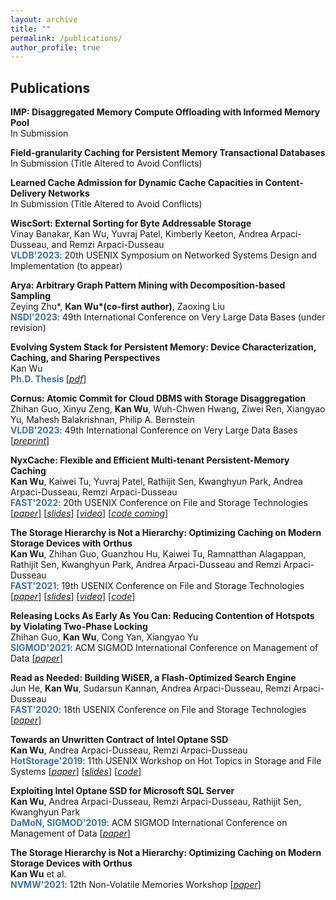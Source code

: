 ```yaml
---
layout: archive
title: ""
permalink: /publications/
author_profile: true
---
```


<!-- {% if author.googlescholar %}
  You can also find my articles on <u><a href="{{author.googlescholar}}">my Google Scholar profile</a>.</u>
{% endif %}

{% include base_path %}

{% for post in site.publications reversed %}
  {% include archive-single.html %}
{% endfor %} -->

## Publications 

<b> IMP: Disaggregated Memory Compute Offloading with Informed Memory Pool</b> 
<br> In Submission

<b> Field-granularity Caching for Persistent Memory Transactional Databases</b> 
<br> In Submission (Title Altered to Avoid Conflicts)

<b> Learned Cache Admission for Dynamic Cache Capacities in Content-Delivery Networks</b> 
<br> In Submission (Title Altered to Avoid Conflicts)

<b> WiscSort: External Sorting for Byte Addressable Storage </b> 
<br> Vinay Banakar, Kan Wu, Yuvraj Patel, Kimberly Keeton, Andrea Arpaci-Dusseau, and Remzi Arpaci-Dusseau
<br><b style="color:rgb(64, 115, 158)">VLDB'2023</b>: 20th USENIX Symposium on Networked Systems Design and Implementation (to appear)

<b> Arya: Arbitrary Graph Pattern Mining with Decomposition-based Sampling </b> 
<br> Zeying Zhu\*, **Kan Wu\*(co-first author)**, Zaoxing Liu 
<br><b style="color:rgb(64, 115, 158)">NSDI'2023</b>: 49th International Conference on Very Large Data Bases (under revision)

<b> Evolving System Stack for Persistent Memory: Device Characterization, Caching, and Sharing Perspectives</b> 
<br> Kan Wu
<br><b style="color:rgb(64, 115, 158)">Ph.D. Thesis </b> <a href="https://sherlockwu.github.io/files/kan_thesis_final_draft.pdf">[*pdf*]</a> 

<b> Cornus: Atomic Commit for Cloud DBMS with Storage Disaggregation </b> 
<br> Zhihan Guo, Xinyu Zeng, **Kan Wu**, Wuh-Chwen Hwang, Ziwei Ren, Xiangyao Yu, Mahesh Balakrishnan, Philip A. Bernstein 
<br><b style="color:rgb(64, 115, 158)">VLDB'2023</b>: 49th International Conference on Very Large Data Bases <a href="https://arxiv.org/pdf/2102.10185.pdf">[*preprint*]</a> 

<b> NyxCache: Flexible and Efficient Multi-tenant Persistent-Memory Caching  </b> 
<br> **Kan Wu**, Kaiwei Tu, Yuvraj Patel, Rathijit Sen, Kwanghyun Park, Andrea Arpaci-Dusseau, Remzi Arpaci-Dusseau 
<br><b style="color:rgb(64, 115, 158)">FAST'2022</b>: 20th USENIX Conference on File and Storage Technologies <a href="https://www.usenix.org/system/files/fast22-wu.pdf">[*paper*]</a> <a href="https://www.usenix.org/system/files/fast22_slides_wu.pdf">[*slides*]</a> <a href="https://www.usenix.org/conference/fast22/presentation/wu">[*video*]</a> <a href="">[*code coming*]</a>

<b> The Storage Hierarchy is Not a Hierarchy: Optimizing Caching on Modern Storage Devices with Orthus</b>
<br>**Kan Wu**, Zhihan Guo, Guanzhou Hu, Kaiwei Tu, Ramnatthan Alagappan, Rathijit Sen, Kwanghyun Park, Andrea Arpaci-Dusseau and Remzi Arpaci-Dusseau 
<br><b style="color:rgb(64, 115, 158)">FAST'2021</b>: 19th USENIX Conference on File and Storage Technologies <a href="https://www.usenix.org/system/files/fast21-wu-kan.pdf">[*paper*]</a> <a href="https://research.cs.wisc.edu/adsl/Publications/fast21-kan-slides.pdf">[*slides*]</a> <a href="https://research.cs.wisc.edu/adsl/Publications/fast21-kan-video.mp4">[*video*]</a> <a href="https://github.com/josehu07/open-cas-linux-mf">[*code*]</a>

<b> Releasing Locks As Early As You Can: Reducing Contention of Hotspots by Violating Two-Phase Locking</b> 
<br> Zhihan Guo, **Kan Wu**, Cong Yan, Xiangyao Yu 
<br><b style="color:rgb(64, 115, 158)">SIGMOD'2021</b>: ACM SIGMOD International Conference on Management of Data <a href="https://scarletguo.github.io/files/rdm447-guoA.pdf">[*paper*]</a>

<b> Read as Needed: Building WiSER, a Flash-Optimized Search Engine</b>
<br>Jun He, **Kan Wu**, Sudarsun Kannan, Andrea Arpaci-Dusseau, Remzi Arpaci-Dusseau
<br><b style="color:rgb(64, 115, 158)">FAST'2020</b>: 18th USENIX Conference on File and Storage Technologies <a href="https://www.usenix.org/system/files/fast20-he.pdf">[*paper*]</a> 

<b> Towards an Unwritten Contract of Intel Optane SSD </b>
<br>**Kan Wu**, Andrea Arpaci-Dusseau, Remzi Arpaci-Dusseau
<br><b style="color:rgb(64, 115, 158)">HotStorage'2019</b>: 11th USENIX Workshop on Hot Topics in Storage and File Systems <a href="https://research.cs.wisc.edu/adsl/Publications/hotstorage-contract19.pdf">[*paper*]</a> <a href="https://www.usenix.org/sites/default/files/conference/protected-files/hotstorage19_slides-wu.pdf">[*slides*]</a> <a href="https://github.com/sherlockwu/OptaneBench">[*code*]</a>

<b> Exploiting Intel Optane SSD for Microsoft SQL Server</b>
<br>**Kan Wu**, Andrea Arpaci-Dusseau, Remzi Arpaci-Dusseau, Rathijit Sen, Kwanghyun Park
<br><b style="color:rgb(64, 115, 158)">DaMoN, SIGMOD'2019</b>: ACM SIGMOD International Conference on Management of Data <a href="https://research.cs.wisc.edu/adsl/Publications/damon-optane19.pdf">[*paper*]</a> 

<b> The Storage Hierarchy is Not a Hierarchy: Optimizing Caching on Modern Storage Devices with Orthus</b>
<br>**Kan Wu** et al. 
<br><b style="color:rgb(64, 115, 158)">NVMW'2021</b>: 12th Non-Volatile Memories Workshop <a href="https://research.cs.wisc.edu/adsl/Publications/nvmw21-kan.pdf">[*paper*]</a> 
